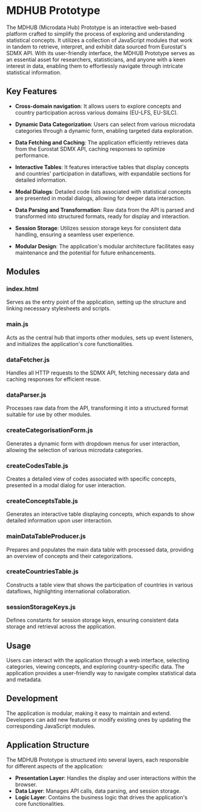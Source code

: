 # MDHUB Prototype

The MDHUB (Microdata Hub) Prototype is an interactive web-based platform crafted to simplify the process of exploring and understanding statistical concepts. It utilizes a collection of JavaScript modules that work in tandem to retrieve, interpret, and exhibit data sourced from Eurostat's SDMX API. With its user-friendly interface, the MDHUB Prototype serves as an essential asset for researchers, statisticians, and anyone with a keen interest in data, enabling them to effortlessly navigate through intricate statistical information. 


## Key Features

- **Cross-domain navigation**: It allows users to explore concepts and country participation across various domains (EU-LFS, EU-SILC).

- **Dynamic Data Categorization**: Users can select from various microdata categories through a dynamic form, enabling targeted data exploration.

- **Data Fetching and Caching**: The application efficiently retrieves data from the Eurostat SDMX API, caching responses to optimize performance.

- **Interactive Tables**: It features interactive tables that display concepts and countries' participation in dataflows, with expandable sections for detailed information.

- **Modal Dialogs**: Detailed code lists associated with statistical concepts are presented in modal dialogs, allowing for deeper data interaction.

- **Data Parsing and Transformation**: Raw data from the API is parsed and transformed into structured formats, ready for display and interaction.

- **Session Storage**: Utilizes session storage keys for consistent data handling, ensuring a seamless user experience.

- **Modular Design**: The application's modular architecture facilitates easy maintenance and the potential for future enhancements.



## Modules

### index.html
Serves as the entry point of the application, setting up the structure and linking necessary stylesheets and scripts.

### main.js
Acts as the central hub that imports other modules, sets up event listeners, and initializes the application's core functionalities.

### dataFetcher.js
Handles all HTTP requests to the SDMX API, fetching necessary data and caching responses for efficient reuse.

### dataParser.js
Processes raw data from the API, transforming it into a structured format suitable for use by other modules.

### createCategorisationForm.js
Generates a dynamic form with dropdown menus for user interaction, allowing the selection of various microdata categories.

### createCodesTable.js
Creates a detailed view of codes associated with specific concepts, presented in a modal dialog for user interaction.

### createConceptsTable.js
Generates an interactive table displaying concepts, which expands to show detailed information upon user interaction.

### mainDataTableProducer.js
Prepares and populates the main data table with processed data, providing an overview of concepts and their categorizations.

### createCountriesTable.js
Constructs a table view that shows the participation of countries in various dataflows, highlighting international collaboration.

### sessionStorageKeys.js
Defines constants for session storage keys, ensuring consistent data storage and retrieval across the application.

## Usage
Users can interact with the application through a web interface, selecting categories, viewing concepts, and exploring country-specific data. The application provides a user-friendly way to navigate complex statistical data and metadata.

## Development
The application is modular, making it easy to maintain and extend. Developers can add new features or modify existing ones by updating the corresponding JavaScript modules.

## Application Structure
The MDHUB Prototype is structured into several layers, each responsible for different aspects of the application:
- **Presentation Layer**: Handles the display and user interactions within the browser.
- **Data Layer**: Manages API calls, data parsing, and session storage.
- **Logic Layer**: Contains the business logic that drives the application's core functionalities.
